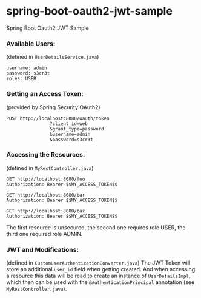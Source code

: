 # spring-boot-oauth2-jwt-sample
Spring Boot Oauth2 JWT Sample

### Available Users:
(defined in `UserDetailsService.java`)
```
username: admin
password: s3cr3t
roles: USER
```

### Getting an Access Token:
(provided by Spring Security OAuth2)
```
POST http://localhost:8080/oauth/token
                ?client_id=web
                &grant_type=password
                &username=admin
                &password=s3cr3t
```

### Accessing the Resources:
(defined in `MyRestController.java`)
```
GET http://localhost:8080/foo
Authorization: Bearer $$MY_ACCESS_TOKEN$$
```

```
GET http://localhost:8080/bar
Authorization: Bearer $$MY_ACCESS_TOKEN$$
```

```
GET http://localhost:8080/baz
Authorization: Bearer $$MY_ACCESS_TOKEN$$
```

The first resource is unsecured, the second one requires role USER, the third one required role ADMIN.

### JWT and Modifications:
(defined in `CustomUserAuthenticationConverter.java`)
The JWT Token will store an additional `user_id` field when getting created. And when accessing a resource this data will be read to create an instance of `UserDetailsImpl`, which then can be used with the `@AuthenticationPrincipal` annotation (see `MyRestController.java`).
